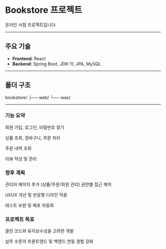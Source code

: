 # Bookstore 프로젝트

온라인 서점 프로젝트입니다.

---

## 주요 기술  
- **Frontend**: React  
- **Backend**: Spring Boot, JDK-11, JPA, MySQL  

---

## 폴더 구조  
bookstore/
├── web/
└── was/



---

### 기능 요약
회원 가입, 로그인, 비밀번호 찾기

상품 조회, 장바구니, 주문 처리

주문 내역 조회

리뷰 작성 및 관리


### 향후 계획
관리자 페이지 추가 (상품/주문/회원 관리)
  권한별 접근 제어

UI/UX 개선 및 반응형 디자인 적용

테스트 보완 및 배포 자동화


### 프로젝트 목표
클린 코드와 유지보수성을 고려한 개발

실무 수준의 프론트엔드 및 백엔드 연동 경험 강화


